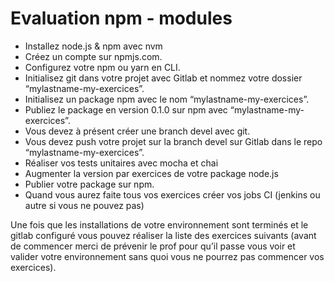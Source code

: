 # Evaluation npm - modules

- Installez node.js & npm avec nvm
- Créez un compte sur npmjs.com.
- Configurez votre npm ou yarn en CLI.
- Initialisez git dans votre projet avec Gitlab et nommez votre dossier “mylastname-my-exercices”.
- Initialisez un package npm avec le nom “mylastname-my-exercices”.
- Publiez le package en version 0.1.0 sur npm avec “mylastname-my-exercices”.
- Vous devez à présent créer une branch devel avec git.
- Vous devez push votre projet sur la branch devel sur Gitlab dans le repo “mylastname-my-exercices”.
- Réaliser vos tests unitaires avec mocha et chai
- Augmenter la version par exercices de votre package node.js
- Publier votre package sur npm.
- Quand vous aurez faite tous vos exercices créer vos jobs CI (jenkins ou autre si vous ne pouvez pas)

Une fois que les installations de votre environnement sont terminés et le gitlab configuré vous pouvez réaliser la liste des exercices suivants (avant de commencer merci de prévenir le prof pour qu’il passe vous voir et valider votre environnement sans quoi vous ne pourrez pas commencer vos exercices).
